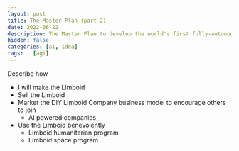 ```yaml
---
layout: post
title: The Master Plan (part 2)
date: 2022-06-22
description: The Master Plan to develop the world's first fully-autonomous affordable humanoid robot with general purpose artificial intelligence. 
hidden: false
categories: [ai, idea]
tags:   [agi]
---
```


Describe how
- I will make the Limboid
- Sell the Limboid
- Market the DIY Limboid Company business model to encourage others to join
  - AI powered companies
- Use the Limboid benevolently
  - Limboid humanitarian program
  - Limboid space program